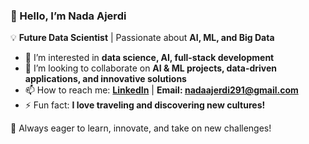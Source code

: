 ### 👋 Hello, I’m Nada Ajerdi
💡 **Future Data Scientist** | Passionate about **AI, ML, and Big Data**  

- 👀 I’m interested in **data science, AI, full-stack development**  
- 💞️ I’m looking to collaborate on **AI & ML projects, data-driven applications, and innovative solutions**  
- 📫 How to reach me: **[LinkedIn](https://www.linkedin.com/in/nada-ajerdi-b7b36a255/)** | **Email: nadaajerdi291@gmail.com**  
- ⚡ Fun fact: **I love traveling and discovering new cultures!**  

🚀 Always eager to learn, innovate, and take on new challenges!  
